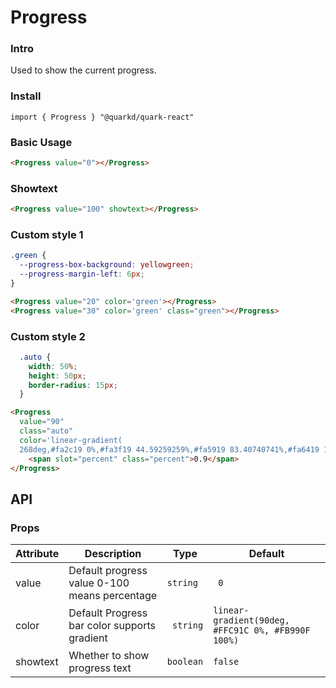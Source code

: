 # Progress

### Intro

Used to show the current progress.
### Install

```tsx
import { Progress } "@quarkd/quark-react"
```

### Basic Usage
```html
<Progress value="0"></Progress>
```
### Showtext
```html
<Progress value="100" showtext></Progress>
```

### Custom style 1
```css
.green {
  --progress-box-background: yellowgreen;
  --progress-margin-left: 6px;
}
```
```html
<Progress value="20" color='green'></Progress>
<Progress value="30" color='green' class="green"></Progress>
```
### Custom style 2
```css
  .auto {
    width: 50%;
    height: 50px;
    border-radius: 15px;
  }
```
```html
<Progress
  value="90"
  class="auto"
  color='linear-gradient(
  268deg,#fa2c19 0%,#fa3f19 44.59259259%,#fa5919 83.40740741%,#fa6419 100%)'>
    <span slot="percent" class="percent">0.9</span>
</Progress>
```
## API

### Props

| Attribute         | Description                             | Type   | Default  |
|--------------|----------------------------------|--------|------------------|
| value | Default progress value  0-100 means percentage | `string` | ` 0`  |
| color | Default Progress bar color supports gradient |` string` | `linear-gradient(90deg, #FFC91C 0%, #FB990F 100%)`  |
| showtext |  Whether to show progress text | `boolean`| `false` |